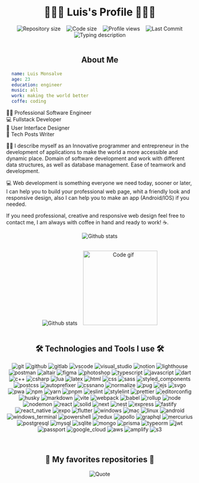 <h1 align="center">👨🏻‍💻 Luis's Profile 👨🏻‍💻</h1>

<div align="center">
  <img 
    alt="Repository size" 
    src="https://img.shields.io/github/repo-size/TheElegantCoding/TheElegantCoding?style=for-the-badge" 
  />
  &nbsp;&nbsp;
  <img 
    alt="Code size" 
    src="https://img.shields.io/github/languages/code-size/TheElegantCoding/AesthetiCoder?style=for-the-badge" 
  />
  &nbsp;&nbsp;
  <img 
    alt="Profile views" 
    src="https://komarev.com/ghpvc/?username=TheElegantCoding&style=for-the-badge" 
  />
  &nbsp;&nbsp;
  <img 
    alt="Last Commit" 
    src="https://img.shields.io/github/last-commit/TheElegantCoding/TheElegantCoding?color=212121&logo=&logoColor=131821&style=for-the-badge" 
  />
</div>

<div align="center">
  <img 
    alt="Typing description" 
    src="https://readme-typing-svg.demolab.com/?center=true&vCenter=true&lines=I'm+a+Full+stack+developer.;I'm+a+DevOps+developer.;I'm+a+UI+%2F+UX+Designer.;I'm+a+Entrepreneur." 
  />
</div><br /><h2 align="center">About Me</h2>

```yaml
  name: Luis Monsalve
  age: 23
  education: engineer
  music: all
  work: making the world better
  coffe: coding
```

👨‍💻 Professional Software Engineer <br />
💻 Fullstack Developer <br />
🎨 User Interface Designer <br />
📝 Tech Posts Writer <br />

👨‍💻 I describe myself as an Innovative programmer and entrepreneur in the development of applications to make the world a more accessible and dynamic place. Domain of software development and work with different data structures, as well as database management. Ease of teamwork and development.

💻 Web development is something everyone we need today, sooner or later, I can help you to build your professional web page, whit a friendly look and responsive design, also I can help you to make an app (Android/IOS) if you needed.

If you need professional, creative and responsive web design feel free to contact me, I am always with coffee in hand and ready to work! ☕.<br /><div align="center">
  <img 
    align="center" 
    alt="Github stats" 
    src="http://github-profile-summary-cards.vercel.app/api/cards/profile-details?username=TheElegantCoding&theme=github_dark" 
  />
</div>
<br />
<div align="center">
  <img 
    alt="Github stats" 
    src="http://github-profile-summary-cards.vercel.app/api/cards/stats?username=TheElegantCoding&theme=github_dark" 
  />
  &nbsp;&nbsp;
  <img 
    alt="Code gif" 
    src="./src/global/assets/gif/code_gif.gif" 
    width="200px" 
  />
</div><br /><h2 align="center">🛠️ Technologies and Tools I use 🛠️</h2>

<p align="center">
  <img src="./src/global/assets/icons/git.svg" alt="git" />
  <img src="./src/global/assets/icons/github.svg" alt="github" />
  <img src="./src/global/assets/icons/gitlab.svg" alt="gitlab" />
  <img src="./src/global/assets/icons/vscode.svg" alt="vscode" />
  <img src="./src/global/assets/icons/visual_studio.svg" alt="visual_studio" />
  <img src="./src/global/assets/icons/notion.svg" alt="notion" />
  <img src="./src/global/assets/icons/lighthouse.svg" alt="lighthouse" />
  <img src="./src/global/assets/icons/postman.svg" alt="postman" />
  <img src="./src/global/assets/icons/altair.svg" alt="altair" />
  <img src="./src/global/assets/icons/figma.svg" alt="figma" />
  <img src="./src/global/assets/icons/photoshop.svg" alt="photoshop" />
  <img src="./src/global/assets/icons/typescript.svg" alt="typescript" />
  <img src="./src/global/assets/icons/javascript.svg" alt="javascript" />
  <img src="./src/global/assets/icons/dart.svg" alt="dart" />
  <img src="./src/global/assets/icons/c++.svg" alt="c++" />
  <img src="./src/global/assets/icons/csharp.svg" alt="csharp" />
  <img src="./src/global/assets/icons/lua.svg" alt="lua" />
  <img src="./src/global/assets/icons/latex.svg" alt="latex" />
  <img src="./src/global/assets/icons/html.svg" alt="html" />
  <img src="./src/global/assets/icons/css.svg" alt="css" />
  <img src="./src/global/assets/icons/sass.svg" alt="sass" />
  <img src="./src/global/assets/icons/styled_components.svg" alt="styled_components" />
  <img src="./src/global/assets/icons/postcss.svg" alt="postcss" />
  <img src="./src/global/assets/icons/autoprefixer.svg" alt="autoprefixer" />
  <img src="./src/global/assets/icons/cssnano.svg" alt="cssnano" />
  <img src="./src/global/assets/icons/normalize.svg" alt="normalize" />
  <img src="./src/global/assets/icons/pug.svg" alt="pug" />
  <img src="./src/global/assets/icons/ejs.svg" alt="ejs" />
  <img src="./src/global/assets/icons/svgo.svg" alt="svgo" />
  <img src="./src/global/assets/icons/pwa.svg" alt="pwa" />
  <img src="./src/global/assets/icons/npm.svg" alt="npm" />
  <img src="./src/global/assets/icons/yarn.svg" alt="yarn" />
  <img src="./src/global/assets/icons/pnpm.svg" alt="pnpm" />
  <img src="./src/global/assets/icons/eslint.svg" alt="eslint" />
  <img src="./src/global/assets/icons/stylelint.svg" alt="stylelint" />
  <img src="./src/global/assets/icons/prettier.svg" alt="prettier" />
  <img src="./src/global/assets/icons/editorconfig.svg" alt="editorconfig" />
  <img src="./src/global/assets/icons/husky.svg" alt="husky" />
  <img src="./src/global/assets/icons/markdown.svg" alt="markdown" />
  <img src="./src/global/assets/icons/vite.svg" alt="vite" />
  <img src="./src/global/assets/icons/webpack.svg" alt="webpack" />
  <img src="./src/global/assets/icons/babel.svg" alt="babel" />
  <img src="./src/global/assets/icons/rollup.svg" alt="rollup" />
  <img src="./src/global/assets/icons/node.svg" alt="node" />
  <img src="./src/global/assets/icons/nodemon.svg" alt="nodemon" />
  <img src="./src/global/assets/icons/react.svg" alt="react" />
  <img src="./src/global/assets/icons/solid.svg" alt="solid" />
  <img src="./src/global/assets/icons/next.svg" alt="next" />
  <img src="./src/global/assets/icons/nest.svg" alt="nest" />
  <img src="./src/global/assets/icons/express.svg" alt="express" />
  <img src="./src/global/assets/icons/fastify.svg" alt="fastify" />
  <img src="./src/global/assets/icons/react_native.svg" alt="react_native" />
  <img src="./src/global/assets/icons/expo.svg" alt="expo" />
  <img src="./src/global/assets/icons/flutter.svg" alt="flutter" />
  <img src="./src/global/assets/icons/windows.svg" alt="windows" />
  <img src="./src/global/assets/icons/mac.svg" alt="mac" />
  <img src="./src/global/assets/icons/linux.svg" alt="linux" />
  <img src="./src/global/assets/icons/android.svg" alt="android" />
  <img src="./src/global/assets/icons/windows_terminal.svg" alt="windows_terminal" />
  <img src="./src/global/assets/icons/powershell.svg" alt="powershell" />
  <img src="./src/global/assets/icons/redux.svg" alt="redux" />
  <img src="./src/global/assets/icons/apollo.svg" alt="apollo" />
  <img src="./src/global/assets/icons/graphql.svg" alt="graphql" />
  <img src="./src/global/assets/icons/mercurius.svg" alt="mercurius" />
  <img src="./src/global/assets/icons/postgresql.svg" alt="postgresql" />
  <img src="./src/global/assets/icons/mysql.svg" alt="mysql" />
  <img src="./src/global/assets/icons/sqlite.svg" alt="sqlite" />
  <img src="./src/global/assets/icons/mongo.svg" alt="mongo" />
  <img src="./src/global/assets/icons/prisma.svg" alt="prisma" />
  <img src="./src/global/assets/icons/typeorm.svg" alt="typeorm" />
  <img src="./src/global/assets/icons/jwt.svg" alt="jwt" />
  <img src="./src/global/assets/icons/passport.svg" alt="passport" />
  <img src="./src/global/assets/icons/google_cloud.svg" alt="google_cloud" />
  <img src="./src/global/assets/icons/aws.svg" alt="aws" />
  <img src="./src/global/assets/icons/amplify.svg" alt="amplify" />
  <img src="./src/global/assets/icons/s3.svg" alt="s3" />
</p><br /><h2 align="center">📘 My favorites repositories 📘</h2>

<div align="center">
  <img 
    align="center" 
    src="https://quotes-github-readme.vercel.app/api?type=horizontal&theme=nord"
    alt="Quote" 
  />
</div>
